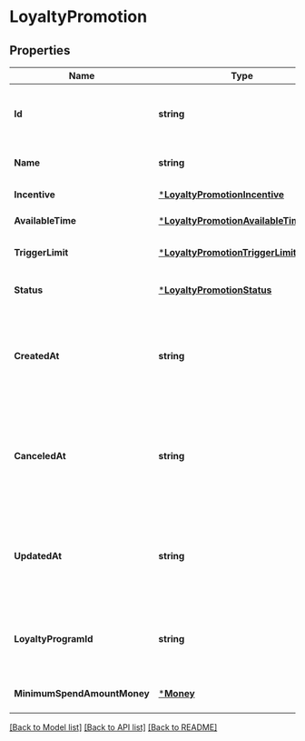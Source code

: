# LoyaltyPromotion

## Properties

 Name                        | Type                                                                           | Description                                                                           | Notes                        
-----------------------------|--------------------------------------------------------------------------------|---------------------------------------------------------------------------------------|------------------------------
 **Id**                      | **string**                                                                     | The Square-assigned ID of the promotion.                                              | [optional] [default to null] 
 **Name**                    | **string**                                                                     | The name of the promotion.                                                            | [default to null]            
 **Incentive**               | [***LoyaltyPromotionIncentive**](LoyaltyPromotionIncentive.md)                 |                                                                                       | [default to null]            
 **AvailableTime**           | [***LoyaltyPromotionAvailableTimeData**](LoyaltyPromotionAvailableTimeData.md) |                                                                                       | [default to null]            
 **TriggerLimit**            | [***LoyaltyPromotionTriggerLimit**](LoyaltyPromotionTriggerLimit.md)           |                                                                                       | [optional] [default to null] 
 **Status**                  | [***LoyaltyPromotionStatus**](LoyaltyPromotionStatus.md)                       |                                                                                       | [optional] [default to null] 
 **CreatedAt**               | **string**                                                                     | The timestamp of when the promotion was created, in RFC 3339 format.                  | [optional] [default to null] 
 **CanceledAt**              | **string**                                                                     | The timestamp of when the promotion was canceled, in RFC 3339 format.                 | [optional] [default to null] 
 **UpdatedAt**               | **string**                                                                     | The timestamp when the promotion was last updated, in RFC 3339 format.                | [optional] [default to null] 
 **LoyaltyProgramId**        | **string**                                                                     | The ID of the [loyalty program](entity:LoyaltyProgram) associated with the promotion. | [optional] [default to null] 
 **MinimumSpendAmountMoney** | [***Money**](Money.md)                                                         |                                                                                       | [optional] [default to null] 

[[Back to Model list]](../README.md#documentation-for-models) [[Back to API list]](../README.md#documentation-for-api-endpoints) [[Back to README]](../README.md)

